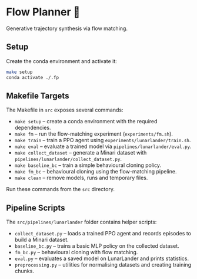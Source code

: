# Flow Planner 👾
Generative trajectory synthesis via flow matching. 

## Setup
Create the conda environment and activate it:

```bash
make setup
conda activate ./.fp
```

## Makefile Targets
The Makefile in `src` exposes several commands:
- `make setup` – create a conda environment with the required dependencies.
- `make fm` – run the flow-matching experiment (`experiments/fm.sh`).
- `make train` – train a PPO agent using `experiments/lunarlander/train.sh`.
- `make eval` – evaluate a trained model via `pipelines/lunarlander/eval.py`.
- `make collect_dataset` – generate a Minari dataset with `pipelines/lunarlander/collect_dataset.py`.
- `make baseline_bc` – train a simple behavioural cloning policy.
- `make fm_bc` – behavioural cloning using the flow-matching pipeline.
- `make clean` – remove models, runs and temporary files.

Run these commands from the `src` directory.

## Pipeline Scripts
The `src/pipelines/lunarlander` folder contains helper scripts:

- `collect_dataset.py` – loads a trained PPO agent and records episodes to build a Minari dataset.
- `baseline_bc.py` – trains a basic MLP policy on the collected dataset.
- `fm_bc.py` – behavioural cloning with flow matching.
- `eval.py` – evaluates a saved model on LunarLander and prints statistics.
- `preprocessing.py` – utilities for normalising datasets and creating training chunks.
